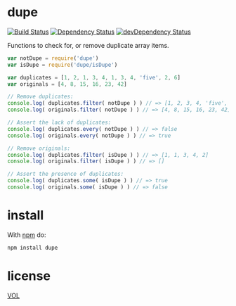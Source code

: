dupe
====

[![Build Status](https://travis-ci.org/ArtskydJ/dupe.svg?branch=master)](https://travis-ci.org/ArtskydJ/dupe)
[![Dependency Status](https://david-dm.org/artskydj/dupe.svg)](https://david-dm.org/artskydj/dupe)
[![devDependency Status](https://david-dm.org/artskydj/dupe/dev-status.svg)](https://david-dm.org/artskydj/dupe#info=devDependencies)

Functions to check for, or remove duplicate array items.

```js
var notDupe = require('dupe')
var isDupe = require('dupe/isDupe')

var duplicates = [1, 2, 1, 3, 4, 1, 3, 4, 'five', 2, 6]
var originals = [4, 8, 15, 16, 23, 42]

// Remove duplicates:
console.log( duplicates.filter( notDupe ) ) // => [1, 2, 3, 4, 'five', 6]
console.log( originals.filter( notDupe ) ) // => [4, 8, 15, 16, 23, 42]

// Assert the lack of duplicates:
console.log( duplicates.every( notDupe ) ) // => false
console.log( originals.every( notDupe ) ) // => true

// Remove originals:
console.log( duplicates.filter( isDupe ) ) // => [1, 1, 3, 4, 2]
console.log( originals.filter( isDupe ) ) // => []

// Assert the presence of duplicates:
console.log( duplicates.some( isDupe ) ) // => true
console.log( originals.some( isDupe ) ) // => false
```

# install

With [npm](http://nodejs.org/download) do:

```bash
npm install dupe
```

# license

[VOL](http://veryopenlicense.com)
